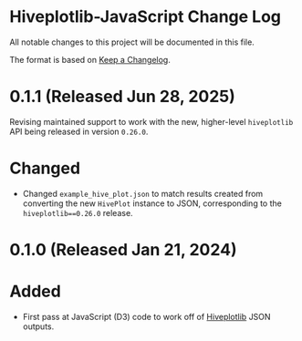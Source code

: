 Hiveplotlib-JavaScript Change Log
=================================

All notable changes to this project will be documented in this file.


The format is based on [Keep a Changelog](https://keepachangelog.com/en/1.1.0/).

# 0.1.1 (Released Jun 28, 2025)

Revising maintained support to work with the new, higher-level `hiveplotlib` API being released in version `0.26.0`.

# Changed

- Changed `example_hive_plot.json` to match results created from converting the new `HivePlot` instance to JSON, corresponding to the `hiveplotlib==0.26.0` release.

# 0.1.0 (Released Jan 21, 2024)

# Added

- First pass at JavaScript (D3) code to work off of [Hiveplotlib](https://gitlab.com/geomdata/hiveplotlib) JSON outputs.
